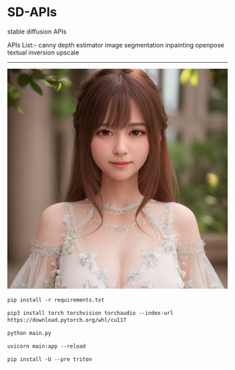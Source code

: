 # SD-APIs

stable diffusion APIs

APIs List:-
canny
depth estimator
image segmentation
inpainting
openpose
textual inversion
upscale

---------------------
![Text2Img](/data/text2img/2023-06-28_18-21-39/0.png)

```
pip install -r requirements.txt
```

```
pip3 install torch torchvision torchaudio --index-url https://download.pytorch.org/whl/cu117
```

```
python main.py
```

```
uvicorn main:app --reload
```

```
pip install -U --pre triton
```

